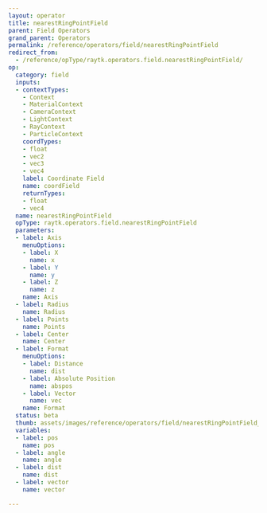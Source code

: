 ```yaml
---
layout: operator
title: nearestRingPointField
parent: Field Operators
grand_parent: Operators
permalink: /reference/operators/field/nearestRingPointField
redirect_from:
  - /reference/opType/raytk.operators.field.nearestRingPointField/
op:
  category: field
  inputs:
  - contextTypes:
    - Context
    - MaterialContext
    - CameraContext
    - LightContext
    - RayContext
    - ParticleContext
    coordTypes:
    - float
    - vec2
    - vec3
    - vec4
    label: Coordinate Field
    name: coordField
    returnTypes:
    - float
    - vec4
  name: nearestRingPointField
  opType: raytk.operators.field.nearestRingPointField
  parameters:
  - label: Axis
    menuOptions:
    - label: X
      name: x
    - label: Y
      name: y
    - label: Z
      name: z
    name: Axis
  - label: Radius
    name: Radius
  - label: Points
    name: Points
  - label: Center
    name: Center
  - label: Format
    menuOptions:
    - label: Distance
      name: dist
    - label: Absolute Position
      name: abspos
    - label: Vector
      name: vec
    name: Format
  status: beta
  thumb: assets/images/reference/operators/field/nearestRingPointField_thumb.png
  variables:
  - label: pos
    name: pos
  - label: angle
    name: angle
  - label: dist
    name: dist
  - label: vector
    name: vector

---
```

